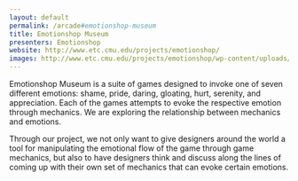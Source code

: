 ```yaml
---
layout: default
permalink: /arcade#emotionshop-museum
title: Emotionshop Museum
presenters: Emotionshop
website: http://www.etc.cmu.edu/projects/emotionshop/
images: http://www.etc.cmu.edu/projects/emotionshop/wp-content/uploads/2015/09/Screenshot-Emotionshop-Museum-1024x638.png, http://www.etc.cmu.edu/projects/emotionshop/wp-content/uploads/2015/10/Horse-300x169.png, http://www.etc.cmu.edu/projects/emotionshop/wp-content/uploads/2015/09/IndelibleG2-300x166.png
---
```

Emotionshop Museum is a suite of games designed to invoke one of seven different emotions: shame, pride, daring, gloating, hurt, serenity, and appreciation. Each of the games attempts to evoke the respective emotion through mechanics. We are exploring the relationship between mechanics and emotions.

Through our project, we not only want to give designers around the world a tool for manipulating the emotional flow of the game through game mechanics, but also to have designers think and discuss along the lines of coming up with their own set of mechanics that can evoke certain emotions.

